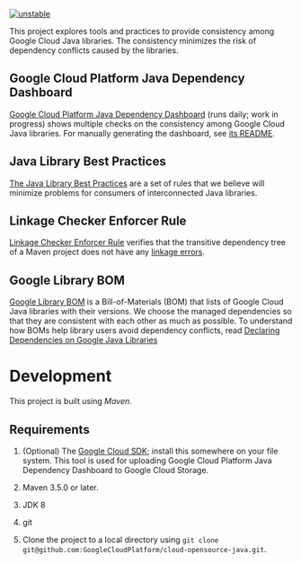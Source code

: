[![unstable](http://badges.github.io/stability-badges/dist/unstable.svg)](http://github.com/badges/stability-badges)

This project explores tools and practices 
to provide consistency among Google Cloud Java libraries. The consistency
minimizes the risk of dependency conflicts caused by the libraries.

## Google Cloud Platform Java Dependency Dashboard

[Google Cloud Platform Java Dependency Dashboard](
https://storage.googleapis.com/cloud-opensource-java-dashboard/dashboard/target/dashboard/dashboard.html)
(runs daily; work in progress) shows multiple checks on the consistency among
Google Cloud Java libraries. For manually generating the dashboard, see
[its README](./dashboard/README.md).

## Java Library Best Practices

[The Java Library Best Practices](./library-best-practices) are a set of rules
that we believe will minimize problems for consumers of interconnected Java
libraries.

## Linkage Checker Enforcer Rule

[Linkage Checker Enforcer Rule](./enforcer-rules) verifies that the transitive
dependency tree of a Maven project does not have any [linkage errors](
./library-best-practices/glossary.md#types-of-conflicts-and-compatibility).

## Google Library BOM

[Google Library BOM](boms/cloud-oss-bom) is a Bill-of-Materials (BOM) that
lists of Google Cloud Java libraries with their versions.
We choose the managed dependencies so that they are consistent with each other
as much as possible.
To understand how BOMs help library users avoid dependency conflicts, read
[Declaring Dependencies on Google Java Libraries](DECLARING_DEPENDENCIES.md)

# Development

This project is built using _Maven_.

## Requirements

1. (Optional) The [Google Cloud SDK](https://cloud.google.com/sdk/); install
  this somewhere on your file system. This tool is used for uploading Google
  Cloud Platform Java Dependency Dashboard to Google Cloud Storage.

1. Maven 3.5.0 or later.

1. JDK 8

1. git

1. Clone the project to a local directory using `git clone
   git@github.com:GoogleCloudPlatform/cloud-opensource-java.git`.




